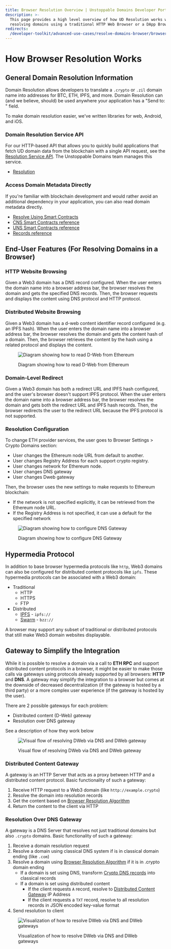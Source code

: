 ```yaml
---
title: Browser Resolution Overview | Unstoppable Domains Developer Portal
description: >-
  This page provides a high level overview of how UD Resolution works when
  resolving domains using a traditional HTTP Web Browser or a DApp Browser.
redirects:
  /developer-toolkit/advanced-use-cases/resolve-domains-browser/browser-resolution-overview/: {}
---
```


# How Browser Resolution Works

## General Domain Resolution Information

Domain Resolution allows developers to translate a `.crypto` or `.zil` domain name into addresses for BTC, ETH, IPFS, and more. Domain Resolution can (and we believe, should) be used anywhere your application has a "Send to: " field.

To make domain resolution easier, we've written libraries for web, Android, and iOS.

### Domain Resolution Service API

For our HTTP-based API that allows you to quickly build applications that fetch UD domain data from the blockchain with a single API request, see the [Resolution Service API](https://docs.unstoppabledomains.com/openapi/resolution). The Unstoppable Domains team manages this service.

- [Resolution](/resolution/quickstart/resolution.md)

### Access Domain Metadata Directly

If you're familiar with blockchain development and would rather avoid an additional dependency in your application, you can also read domain metadata directly.

- [Resolve Using Smart Contracts](/smart-contracts/quick-start/resolve-domains.md)
- [CNS Smart Contracts reference](/smart-contracts/contract-reference/cns-smart-contracts.md)
- [UNS Smart Contracts reference](/smart-contracts/contract-reference/uns-smart-contracts.md)
- [Records reference](/resolution/records-reference.md)

## End-User Features (For Resolving Domains in a Browser)

### HTTP Website Browsing

Given a Web3 domain has a DNS record configured. When the user enters the domain name into a browser address bar, the browser resolves the domain and gets the specified DNS records. Then, the browser requests and displays the content using DNS protocol and HTTP protocol.

### Distributed Website Browsing

Given a Web3 domain has a d-web content identifier record configured (e.g. an IPFS hash). When the user enters the domain name into a browser address bar, the browser resolves the domain and gets the content hash of a domain. Then, the browser retrieves the content by the hash using a related protocol and displays the content.

<figure>

![Diagram showing how to read D-Web from Ethereum](/images/overview_read_dweb_website_from_ethereum_and_decentralized_network.png "#width=75%")

<figcaption>Diagram showing how to read D-Web from Ethereum</figcaption>
</figure>

### Domain-Level Redirect

Given a Web3 domain has both a redirect URL and IPFS hash configured, and the user's browser doesn't support IPFS protocol. When the user enters the domain name into a browser address bar, the browser resolves the domain and gets both the redirect URL and IPFS hash records. Then, the browser redirects the user to the redirect URL because the IPFS protocol is not supported.

### Resolution Configuration

To change ETH provider services, the user goes to Browser Settings > Crypto Domains section:

- User changes the Ethereum node URL from default to another.
- User changes Registry Address for each support crypto registry.
- User changes network for Ethereum node.
- User changes DNS gateway
- User changes Dweb gateway

Then, the browser uses the new settings to make requests to Ethereum blockchain:

- If the network is not specified explicitly, it can be retrieved from the Ethereum node URL.
- If the Registry Address is not specified, it can use a default for the specified network

<figure>

![Diagram showing how to configure DNS Gateway](/images/configure_dns_gateway.png "#width=75%")

<figcaption>Diagram showing how to configure DNS Gateway</figcaption>
</figure>

## Hypermedia Protocol

In addition to base browser hypermedia protocols like `http`, Web3 domains can also be configured for distributed content protocols like `ipfs`. These hypermedia protocols can be associated with a Web3 domain:

- Traditional
  - HTTP
  - HTTPS
  - FTP
- Distributed
  - [IPFS](https://en.wikipedia.org/wiki/InterPlanetary_File_System) - `ipfs://`
  - [Swarm](https://docs.ethswarm.org/docs/) - `bzz://`

A browser may support any subset of traditional or distributed protocols that still make Web3 domain websites displayable.

## Gateway to Simplify the Integration

While it is possible to resolve a domain via a call to **ETH RPC** and support distributed content protocols in a browser, it might be easier to make those calls via gateways using protocols already supported by all browsers: **HTTP** and **DNS**. A gateway may simplify the integration to a browser but comes at the downside of decreased decentralization (if the gateway is hosted by a third party) or a more complex user experience (if the gateway is hosted by the user).

There are 2 possible gateways for each problem:

- Distributed content (D-Web) gateway
- Resolution over DNS gateway

See a description of how they work below

<figure>

![Visual flow of resolving DWeb via DNS and DWeb gateway](/images/overview_dweb_website_via_dns_dweb_gateways.png "#width=75%")

<figcaption>Visual flow of resolving DWeb via DNS and DWeb gateway</figcaption>
</figure>

### Distributed Content Gateway

A gateway is an HTTP Server that acts as a proxy between HTTP and a distributed content protocol. Basic functionality of such a gateway:

1. Receive HTTP request to a Web3 domain (like `http://example.crypto`)
2. Resolve the domain into resolution records
3. Get the content based on [Browser Resolution Algorithm](algorithm.md)
4. Return the content to the client via HTTP

### Resolution Over DNS Gateway

A gateway is a DNS Server that resolves not just traditional domains but also `.crypto` domains. Basic functionality of such a gateway:

1. Receive a domain resolution request
2. Resolve a domain using classical DNS system if is in classical domain ending (like `.com`)
3. Resolve a domain using [Browser Resolution Algorithm](algorithm.md) if it is in .crypto domain ending
   - If a domain is set using DNS, transform [Crypto DNS records](algorithm.md#dns-records) into classical records
   - If a domain is set using distributed content
     - If the client requests `A` record, resolve to [Distributed Content Gateway](#distributed-content-gateway) IP Address
     - If the client requests a `TXT` record, resolve to all resolution records in JSON encoded key-value format
4. Send resolution to client

<figure>

![Visualization of how to resolve DWeb via DNS and DWeb gateways](/images/resolve_dweb_website_via_dns_gateway_and_dweb_gateway.png "#width=75%")

<figcaption>Visualization of how to resolve DWeb via DNS and DWeb gateways</figcaption>
</figure>
